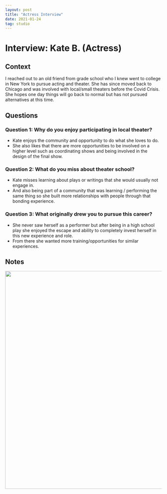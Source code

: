 ```yaml
---
layout: post
title: "Actress Interview"
date: 2021-01-24
tag: studio
---
```

# Interview: Kate B. (Actress)
## Context
I reached out to an old friend from grade school who I knew went to college in New York to pursue acting and theater. She has since moved back to Chicago and was involved with local/small theaters before the Covid Crisis. She hopes one day things will go back to normal but has not pursued alternatives at this time.







## Questions
### Question 1: Why do you enjoy participating in local theater?
- Kate enjoys the community and opportunity to do what she loves to do.
- She also likes that there are more opportunities to be involved on a higher level such as coordinating shows and being involved in the design of the final show.

### Question 2: What do you miss about theater school?
- Kate misses learning about plays or writings that she would usually not engage in.
- And also being part of a community that was learning / performing the same thing so she built more relationships with people through that bonding experience.

### Question 3: What originally drew you to pursue this career?
- She never saw herself as a performer but after being in a high school play she enjoyed the escape and ability to completely invest herself in this new experience and role.
- From there she wanted more training/opportunities for similar experiences.

## Notes
<img src="https://garcia50gabriela.github.io/images/interview_2.png" height="700"/>
